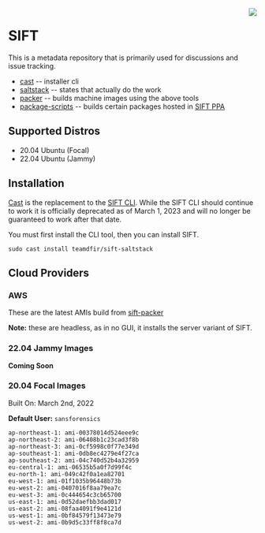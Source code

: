 <img align="right" src="https://images.contentstack.io/v3/assets/blt36c2e63521272fdc/blt3e371eacc79a3ca4/60a5393fe2db156d00f0b8ab/400x460_DFIR_SIFT.jpg" />

# SIFT

This is a metadata repository that is primarily used for discussions and issue tracking. 

- [cast](https://github.com/ekristen/cast) -- installer cli
- [saltstack](https://github.com/teamdfir/sift-saltstack) -- states that actually do the work
- [packer](https://github.com/teamdfir/sift-packer) -- builds machine images using the above tools
- [package-scripts](https://github.com/teamdfir/package-scripts) -- builds certain packages hosted in [SIFT PPA](https://launchpad.net/~sift)

## Supported Distros

* 20.04 Ubuntu (Focal)
* 22.04 Ubuntu (Jammy)

## Installation

[Cast](https://github.com/ekristen/cast) is the replacement to the [SIFT CLI](https://github.com/sans-dfir/sift-cli). While the SIFT CLI should continue to work it is officially deprecated as of March 1, 2023 and will no longer be guaranteed to work after that date.

You must first install the CLI tool, then you can install SIFT.

```console
sudo cast install teamdfir/sift-saltstack
```

## Cloud Providers

### AWS

These are the latest AMIs build from [sift-packer](https://github.com/sans-dfir/sift-packer)

**Note:** these are headless, as in no GUI, it installs the server variant of SIFT.

### 22.04 Jammy Images

**Coming Soon**

### 20.04 Focal Images

Built On: March 2nd, 2022

**Default User:** `sansforensics`

```
ap-northeast-1: ami-00378014d524eee9c
ap-northeast-2: ami-06408b1c23cad3f8b
ap-northeast-3: ami-0cf5998c0f77e349d
ap-southeast-1: ami-0db8ec4279e4f27ca
ap-southeast-2: ami-04c740d52b4a32959
eu-central-1: ami-06535b5a0f7d99f4c
eu-north-1: ami-049c42f0a1ea82701
eu-west-1: ami-01f1035b96448b73b
eu-west-2: ami-0407016f8aa79ea7c
eu-west-3: ami-0c444654c3cb65700
us-east-1: ami-0d52daefbb3dad017
us-east-2: ami-08faa4091f9e4121d
us-west-1: ami-0bf84579f13473e79
us-west-2: ami-0b9d5c33ff8f8ca7d
```

